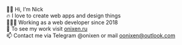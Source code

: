 👋🏽 Hi, I’m Nick  
🔥 I love to create web apps and design things  
👨🏽‍💻 Working as a web developer since 2018  
👀 To see my work visit [onixen.ru](https://onixen.ru)  
📫 Contact me via Telegram @onixen or mail oonixen@outlook.com  
